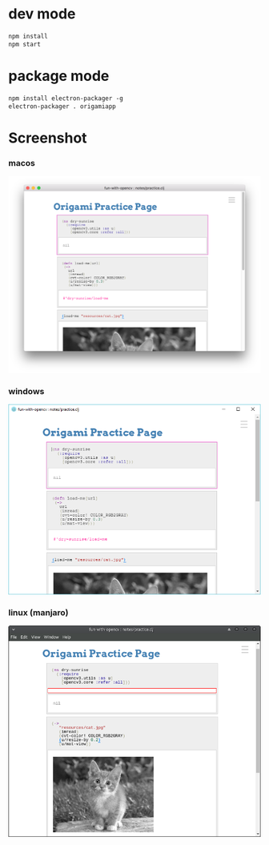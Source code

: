 
# dev mode
```
npm install
npm start
```

# package mode

```
npm install electron-packager -g
electron-packager . origamiapp

```
# Screenshot

### macos

![](electron.png)

### windows

![](windows.PNG)

### linux (manjaro)

![](linux.png)

